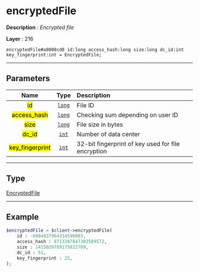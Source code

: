 # encryptedFile

**Description** : *Encrypted file*

**Layer** : 216

```tl
encryptedFile#a8008cd8 id:long access_hash:long size:long dc_id:int key_fingerprint:int = EncryptedFile;
```

---

## Parameters

| Name | Type | Description |
| :---: | :---: | :--- |
| <mark>id</mark> | [`long`](type/long) | File ID |
| <mark>access_hash</mark> | [`long`](type/long) | Checking sum depending on user ID |
| <mark>size</mark> | [`long`](type/long) | File size in bytes |
| <mark>dc_id</mark> | [`int`](type/int) | Number of data center |
| <mark>key_fingerprint</mark> | [`int`](type/int) | 32-bit fingerprint of key used for file encryption |

---

## Type

[EncryptedFile](type/EncryptedFile)

---

## Example

```php
$encryptedFile = $client->encryptedFile(
	id : -6984837964314596603,
	access_hash : 8713287847303589572,
	size : 1415029789175822709,
	dc_id : 51,
	key_fingerprint : 25,
);
```